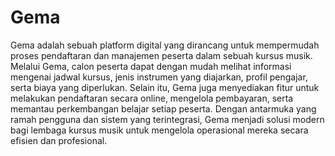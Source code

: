 # Gema

Gema adalah sebuah platform digital yang dirancang untuk mempermudah proses pendaftaran dan manajemen peserta dalam sebuah kursus musik. Melalui Gema, calon peserta dapat dengan mudah melihat informasi mengenai jadwal kursus, jenis instrumen yang diajarkan, profil pengajar, serta biaya yang diperlukan. Selain itu, Gema juga menyediakan fitur untuk melakukan pendaftaran secara online, mengelola pembayaran, serta memantau perkembangan belajar setiap peserta. Dengan antarmuka yang ramah pengguna dan sistem yang terintegrasi, Gema menjadi solusi modern bagi lembaga kursus musik untuk mengelola operasional mereka secara efisien dan profesional.
